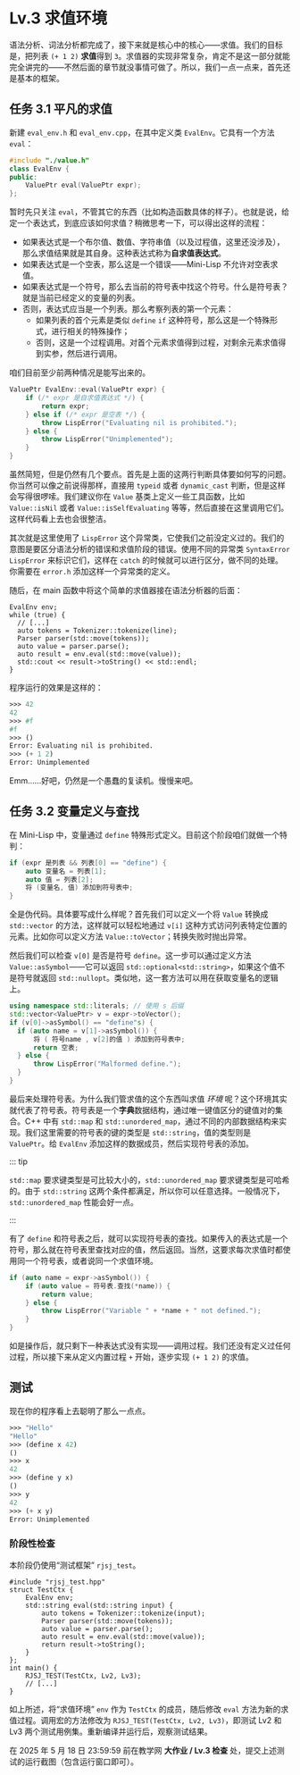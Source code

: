 # Lv.3 求值环境

语法分析、词法分析都完成了，接下来就是核心中的核心——求值。我们的目标是，把列表 `(+ 1 2)` **求值**得到 `3`。求值器的实现非常复杂，肯定不是这一部分就能完全讲完的——不然后面的章节就没事情可做了。所以，我们一点一点来，首先还是基本的框架。

## 任务 3.1 平凡的求值

新建 `eval_env.h` 和 `eval_env.cpp`，在其中定义类 `EvalEnv`。它具有一个方法 `eval`：

```cpp
#include "./value.h"
class EvalEnv {
public:
    ValuePtr eval(ValuePtr expr);
};
```

暂时先只关注 `eval`，不管其它的东西（比如构造函数具体的样子）。也就是说，给定一个表达式，到底应该如何求值？稍微思考一下，可以得出这样的流程：
- 如果表达式是一个布尔值、数值、字符串值（以及过程值，这里还没涉及），那么求值结果就是其自身。这种表达式称为**自求值表达式**。
- 如果表达式是一个空表，那么这是一个错误——Mini-Lisp 不允许对空表求值。
- 如果表达式是一个符号，那么去当前的符号表中找这个符号。什么是符号表？就是当前已经定义的变量的列表。
- 否则，表达式应当是一个列表。那么考察列表的第一个元素：
    - 如果列表的首个元素是类似 `define` `if` 这种符号，那么这是一个特殊形式，进行相关的特殊操作；
    - 否则，这是一个过程调用。对首个元素求值得到过程，对剩余元素求值得到实参，然后进行调用。

咱们目前至少前两种情况是能写出来的。

```cpp
ValuePtr EvalEnv::eval(ValuePtr expr) {
    if (/* expr 是自求值表达式 */) {
        return expr;
    } else if (/* expr 是空表 */) {
        throw LispError("Evaluating nil is prohibited.");
    } else {
        throw LispError("Unimplemented");
    }
}
```

虽然简短，但是仍然有几个要点。首先是上面的这两行判断具体要如何写的问题。你当然可以像之前说得那样，直接用 `typeid` 或者 `dynamic_cast` 判断，但是这样会写得很啰嗦。我们建议你在 `Value` 基类上定义一些工具函数，比如 `Value::isNil` 或者 `Value::isSelfEvaluating` 等等，然后直接在这里调用它们。这样代码看上去也会很整洁。

其次就是这里使用了 `LispError` 这个异常类，它使我们之前没定义过的。我们的意图是要区分语法分析的错误和求值阶段的错误。使用不同的异常类 `SyntaxError` `LispError` 来标识它们，这样在 `catch` 的时候就可以进行区分，做不同的处理。你需要在 `error.h` 添加这样一个异常类的定义。

随后，在 main 函数中将这个简单的求值器接在语法分析器的后面：

```cpp{1,7}
EvalEnv env;
while (true) {
  // [...]
  auto tokens = Tokenizer::tokenize(line);
  Parser parser(std::move(tokens));
  auto value = parser.parse();
  auto result = env.eval(std::move(value));
  std::cout << result->toString() << std::endl;
}
```

程序运行的效果是这样的：

```scheme
>>> 42
42
>>> #f
#f
>>> ()
Error: Evaluating nil is prohibited.
>>> (+ 1 2)
Error: Unimplemented
```

Emm……好吧，仍然是一个愚蠢的复读机。慢慢来吧。

## 任务 3.2 变量定义与查找

在 Mini-Lisp 中，变量通过 `define` 特殊形式定义。目前这个阶段咱们就做一个特判：

```cpp
if (expr 是列表 && 列表[0] == "define") {
    auto 变量名 = 列表[1];
    auto 值 = 列表[2];
    将 (变量名, 值) 添加到符号表中;
}
```

全是伪代码。具体要写成什么样呢？首先我们可以定义一个将 `Value` 转换成 `std::vector` 的方法，这样就可以轻松地通过 `v[i]` 这种方式访问列表特定位置的元素。比如你可以定义方法 `Value::toVector`；转换失败时抛出异常。

然后我们可以检查 `v[0]` 是否是符号 `define`。这一步可以通过定义方法 `Value::asSymbol`——它可以返回 `std::optional<std::string>`，如果这个值不是符号就返回 `std::nullopt`。类似地，这一套方法可以用在获取变量名的逻辑上。

```cpp
using namespace std::literals; // 使用 s 后缀
std::vector<ValuePtr> v = expr->toVector();
if (v[0]->asSymbol() == "define"s) {
  if (auto name = v[1]->asSymbol()) {
      将 ( 符号name , v[2]的值 ) 添加到符号表中;
      return 空表;
  } else {
      throw LispError("Malformed define.");
  }
}
```

最后来处理符号表。为什么我们管求值的这个东西叫求值 *环境* 呢？这个环境其实就代表了符号表。符号表是一个**字典**数据结构，通过唯一键值区分的键值对的集合。C++ 中有 `std::map` 和 `std::unordered_map`，通过不同的内部数据结构来实现。我们这里需要的符号表的键的类型是 `std::string`，值的类型则是 `ValuePtr`。给 `EvalEnv` 添加这样的数据成员，然后实现符号表的添加。

::: tip

`std::map` 要求键类型是可比较大小的，`std::unordered_map` 要求键类型是可哈希的。由于 `std::string` 这两个条件都满足，所以你可以任意选择。一般情况下，`std::unordered_map` 性能会好一点。

:::

有了 `define` 和符号表之后，就可以实现符号表的查找。如果传入的表达式是一个符号，那么就在符号表里查找对应的值，然后返回。当然，这要求每次求值时都使用同一个符号表，或者说同一个求值环境。

```cpp
if (auto name = expr->asSymbol()) {
    if (auto value = 符号表.查找(*name)) {
        return value;
    } else {
        throw LispError("Variable " + *name + " not defined.");
    }
}
```

如是操作后，就只剩下一种表达式没有实现——调用过程。我们还没有定义过任何过程，所以接下来从定义内置过程 `+` 开始，逐步实现 `(+ 1 2)` 的求值。

## 测试

现在你的程序看上去聪明了那么一点点。

```scheme
>>> "Hello"
"Hello"
>>> (define x 42)
()
>>> x
42
>>> (define y x)
()
>>> y
42
>>> (+ x y)
Error: Unimplemented
```

### 阶段性检查

本阶段仍使用“测试框架” `rjsj_test`。

```cpp{3,8-9}
#include "rjsj_test.hpp"
struct TestCtx {
    EvalEnv env;
    std::string eval(std::string input) {
        auto tokens = Tokenizer::tokenize(input);
        Parser parser(std::move(tokens));
        auto value = parser.parse();
        auto result = env.eval(std::move(value));
        return result->toString();
    }
};
int main() {
    RJSJ_TEST(TestCtx, Lv2, Lv3);
    // [...]
}
```

如上所述，将“求值环境” `env` 作为 `TestCtx` 的成员，随后修改 `eval` 方法为新的求值过程。调用宏的方法修改为 `RJSJ_TEST(TestCtx, Lv2, Lv3)`，即测试 Lv2 和 Lv3 两个测试用例集。重新编译并运行后，观察测试结果。

在 2025 年 5 月 18 日 23:59:59 前在教学网 **大作业 / Lv.3 检查** 处，提交上述测试的运行截图（包含运行窗口即可）。
